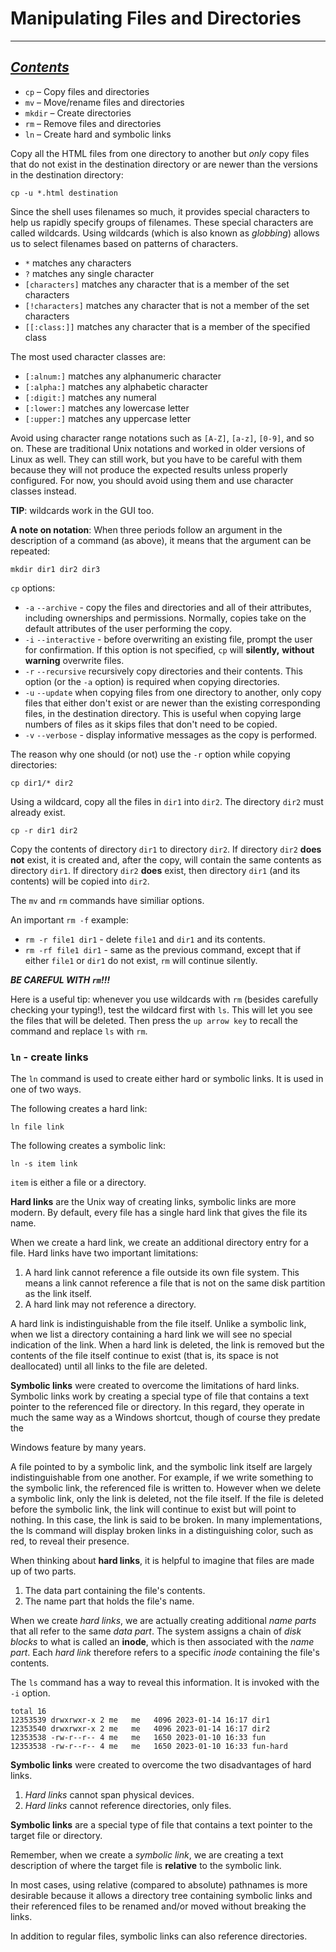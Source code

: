 # Manipulating Files and Directories

---
***[Contents](00-intro.md)***
---

- `cp` – Copy files and directories
- `mv` – Move/rename files and directories
- `mkdir` – Create directories
- `rm` – Remove files and directories
- `ln` – Create hard and symbolic links

Copy all the HTML files from one directory to another but *only* copy files
that do not exist in the destination directory or are newer than the versions
in the destination directory:

``` 
cp -u *.html destination 
```

Since the shell uses filenames so much, it provides special characters to help
us rapidly specify groups of filenames. These special characters are called
wildcards. Using wildcards (which is also known as *globbing*) allows us to
select filenames based on patterns of characters. 

- `*` matches any characters
- `?` matches any single character
- `[characters]` matches any character that is a member of the set characters
- `[!characters]` matches any character that is not a member of the set
characters
- `[[:class:]]` matches any character that is a member of the specified class

The most used character classes are:

- `[:alnum:]` matches any alphanumeric character
- `[:alpha:]` matches any alphabetic character
- `[:digit:]` matches any numeral 
- `[:lower:]` matches any lowercase letter
- `[:upper:]` matches any uppercase letter

Avoid using character range notations such as `[A-Z]`, `[a-z]`, `[0-9]`, and so
on. These are traditional Unix notations and worked in older versions of Linux
as well. They can still work, but you have to be careful with them because they
will not produce the expected results unless properly configured. For now, you
should avoid using them and use character classes instead. 

**TIP**: wildcards work in the GUI too.

**A note on notation**: When three periods follow an argument in the
description of a command (as above), it means that the argument can be
repeated:

``` 
mkdir dir1 dir2 dir3 
```

`cp` options:

- `-a` `--archive` - copy the files and directories and all of their
attributes, including ownerships and permissions. Normally, copies take on the
default attributes of the user performing the copy. 
- `-i` `--interactive` - before overwriting an existing file, prompt the user
for confirmation. If this option is not specified, `cp` will **silently,**
**without warning** overwrite files.
- `-r` `--recursive` recursively copy directories and their contents. This
option (or the `-a` option) is required when copying directories.
- `-u` `--update` when copying files from one directory to another, only copy
files that either don't exist or are newer than the existing corresponding
files, in the destination directory. This is useful when copying large numbers
of files as it skips files that don't need to be copied.
- `-v` `--verbose` - display informative messages as the copy is performed.

The reason why one should (or not) use the `-r` option while copying
directories:

``` 
cp dir1/* dir2 
```

Using a wildcard, copy all the files in `dir1` into `dir2`. The directory
`dir2` must already exist.

``` 
cp -r dir1 dir2
```

Copy the contents of directory `dir1` to directory `dir2`. If directory `dir2`
**does not** exist, it is created and, after the copy, will contain the same
contents as directory `dir1`. If directory `dir2` **does** exist, then
directory `dir1` (and its contents) will be copied into `dir2`.

The `mv` and `rm` commands have similiar options.

An important `rm -f` example:

- `rm -r file1 dir1` - delete `file1` and `dir1` and its contents.
- `rm -rf file1 dir1` - same as the previous command, except that if either
`file1` or `dir1` do not exist, `rm` will continue silently.

***BE CAREFUL WITH `rm`!!!***

Here is a useful tip: whenever you use wildcards with `rm` (besides carefully
checking your typing!), test the wildcard first with `ls`. This will let you
see the files that will be deleted. Then press the `up arrow key` to recall the
command and replace `ls` with `rm`.

### `ln` - create links

The `ln` command is used to create either hard or symbolic links. It is used in
one of two ways. 

The following creates a hard link:

``` 
ln file link 
```

The following creates a symbolic link:

``` 
ln -s item link 
```

`item` is either a file or a directory.

**Hard links** are the Unix way of creating links, symbolic links are more
modern. By default, every file has a single hard link that gives the file its
name. 

When we create a hard link, we create an additional directory entry for a file.
Hard links have two important limitations:

1. A hard link cannot reference a file outside its own file system. This means
a link cannot reference a file that is not on the same disk partition as the
link itself.
2. A hard link may not reference a directory.

A hard link is indistinguishable from the file itself. Unlike a symbolic link,
when we list a directory containing a hard link we will see no special
indication of the link. When a hard link is deleted, the link is removed but
the contents of the file itself continue to exist (that is, its space is not
deallocated) until all links to the file are deleted. 

**Symbolic links** were created to overcome the limitations of hard links.
Symbolic links work by creating a special type of file that contains a text
pointer to the referenced file or directory. In this regard, they operate in
much the same way as a Windows shortcut, though of course they predate the

Windows feature by many years.

A file pointed to by a symbolic link, and the symbolic link itself are largely
indistinguishable from one another. For example, if we write something to the
symbolic link, the referenced file is written to. However when we delete a
symbolic link, only the link is deleted, not the file itself. If the file is
deleted before the symbolic link, the link will continue to exist but will
point to nothing. In this case, the link is said to be broken. In many
implementations, the ls command will display broken links in a distinguishing
color, such as red, to reveal their presence.

When thinking about **hard links**, it is helpful to imagine that files are
made up of two parts.

1. The data part containing the file's contents.
2. The name part that holds the file's name.

When we create *hard links*, we are actually creating additional *name parts*
that all refer to the same *data part*. The system assigns a chain of *disk
blocks* to what is called an **inode**, which is then associated with the *name
part*. Each *hard link* therefore refers to a specific *inode* containing the
file's contents.

The `ls` command has a way to reveal this information. It is invoked with the
`-i` option.

```
total 16
12353539 drwxrwxr-x 2 me   me   4096 2023-01-14 16:17 dir1
12353540 drwxrwxr-x 2 me   me   4096 2023-01-14 16:17 dir2
12353538 -rw-r--r-- 4 me   me   1650 2023-01-10 16:33 fun
12353538 -rw-r--r-- 4 me   me   1650 2023-01-10 16:33 fun-hard
```

**Symbolic links** were created to overcome the two disadvantages of hard
links.

1. *Hard links* cannot span physical devices.
2. *Hard links* cannot reference directories, only files.

**Symbolic links** are a special type of file that contains a text pointer to
the target file or directory.

Remember, when we create a *symbolic link*, we are creating a text description
of where the target file is **relative** to the symbolic link.

In most cases, using relative (compared to absolute) pathnames is more
desirable because it allows a directory tree containing symbolic links and
their referenced files to be renamed and/or moved without breaking the links.

In addition to regular files, symbolic links can also reference directories.

